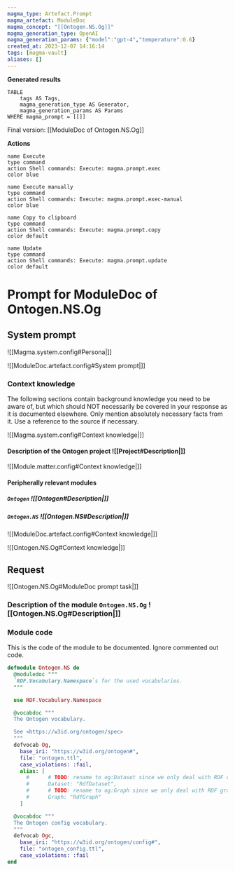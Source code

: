 ```yaml
---
magma_type: Artefact.Prompt
magma_artefact: ModuleDoc
magma_concept: "[[Ontogen.NS.Og]]"
magma_generation_type: OpenAI
magma_generation_params: {"model":"gpt-4","temperature":0.6}
created_at: 2023-12-07 14:16:14
tags: [magma-vault]
aliases: []
---
```


**Generated results**

```dataview
TABLE
	tags AS Tags,
	magma_generation_type AS Generator,
	magma_generation_params AS Params
WHERE magma_prompt = [[]]
```

Final version: [[ModuleDoc of Ontogen.NS.Og]]

**Actions**

```button
name Execute
type command
action Shell commands: Execute: magma.prompt.exec
color blue
```
```button
name Execute manually
type command
action Shell commands: Execute: magma.prompt.exec-manual
color blue
```
```button
name Copy to clipboard
type command
action Shell commands: Execute: magma.prompt.copy
color default
```
```button
name Update
type command
action Shell commands: Execute: magma.prompt.update
color default
```

# Prompt for ModuleDoc of Ontogen.NS.Og

## System prompt

![[Magma.system.config#Persona|]]

![[ModuleDoc.artefact.config#System prompt|]]

### Context knowledge

The following sections contain background knowledge you need to be aware of, but which should NOT necessarily be covered in your response as it is documented elsewhere. Only mention absolutely necessary facts from it. Use a reference to the source if necessary.

![[Magma.system.config#Context knowledge|]]

#### Description of the Ontogen project ![[Project#Description|]]

![[Module.matter.config#Context knowledge|]]

#### Peripherally relevant modules

##### `Ontogen` ![[Ontogen#Description|]]

##### `Ontogen.NS` ![[Ontogen.NS#Description|]]

![[ModuleDoc.artefact.config#Context knowledge|]]

![[Ontogen.NS.Og#Context knowledge|]]


## Request

![[Ontogen.NS.Og#ModuleDoc prompt task|]]

### Description of the module `Ontogen.NS.Og` ![[Ontogen.NS.Og#Description|]]

### Module code

This is the code of the module to be documented. Ignore commented out code.

```elixir
defmodule Ontogen.NS do
  @moduledoc """
  `RDF.Vocabulary.Namespace`s for the used vocabularies.
  """

  use RDF.Vocabulary.Namespace

  @vocabdoc """
  The Ontogen vocabulary.

  See <https://w3id.org/ontogen/spec>
  """
  defvocab Og,
    base_iri: "https://w3id.org/ontogen#",
    file: "ontogen.ttl",
    case_violations: :fail,
    alias: [
      #      # TODO: rename to og:Dataset since we only deal with RDF dataset in Og anyway?
      #      Dataset: "RdfDataset",
      #      # TODO: rename to og:Graph since we only deal with RDF graphs in Og anyway?
      #      Graph: "RdfGraph"
    ]

  @vocabdoc """
  The Ontogen config vocabulary.
  """
  defvocab Ogc,
    base_iri: "https://w3id.org/ontogen/config#",
    file: "ontogen_config.ttl",
    case_violations: :fail
end

```
